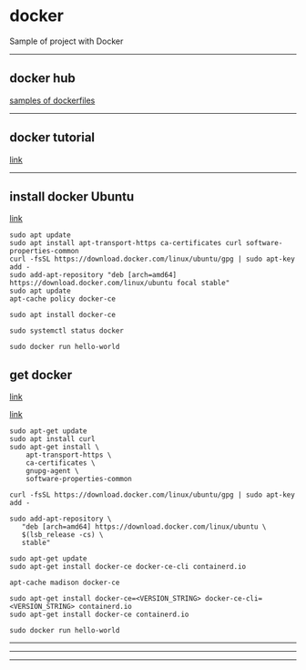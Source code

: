 # docker
Sample of project with Docker


-----------------

## docker hub

[samples of dockerfiles](https://hub.docker.com/search?type=image)

-----------------

## docker tutorial

[link](https://www.docker.com/101-tutorial)


-----------------

## install docker Ubuntu

[link](https://www.digitalocean.com/community/tutorials/how-to-install-and-use-docker-on-ubuntu-20-04-ru)

``` 
sudo apt update
sudo apt install apt-transport-https ca-certificates curl software-properties-common
curl -fsSL https://download.docker.com/linux/ubuntu/gpg | sudo apt-key add -
sudo add-apt-repository "deb [arch=amd64] https://download.docker.com/linux/ubuntu focal stable"
sudo apt update
apt-cache policy docker-ce

sudo apt install docker-ce

sudo systemctl status docker

sudo docker run hello-world
```

## get docker

[link](https://docs.docker.com/get-docker/)

[link](https://docs.docker.com/engine/install/ubuntu/)

```
sudo apt-get update
sudo apt install curl
sudo apt-get install \
    apt-transport-https \
    ca-certificates \
    gnupg-agent \
    software-properties-common
    
curl -fsSL https://download.docker.com/linux/ubuntu/gpg | sudo apt-key add -

sudo add-apt-repository \
   "deb [arch=amd64] https://download.docker.com/linux/ubuntu \
   $(lsb_release -cs) \
   stable"
   
sudo apt-get update
sudo apt-get install docker-ce docker-ce-cli containerd.io

apt-cache madison docker-ce

sudo apt-get install docker-ce=<VERSION_STRING> docker-ce-cli=<VERSION_STRING> containerd.io
sudo apt-get install docker-ce containerd.io

sudo docker run hello-world

```

-----------------



-----------------



-----------------


